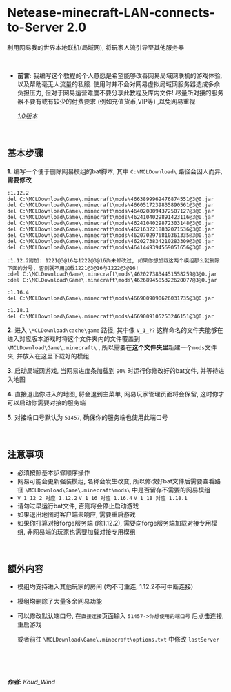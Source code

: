 # Netease-minecraft-LAN-connects-to-Server 2.0
利用网易我的世界本地联机(局域网), 将玩家人流引导至其他服务器

<br>

* **前言:** 我编写这个教程的个人意愿是希望能够改善网易局域网联机的游戏体验, 以及帮助毫无人流量的私服. 使用时并不会对网易虚拟局域网服务器造成多余负担压力, 但对于网易运营难度不要分享此教程及库内文件! 尽量所对接的服务器不要有或有较少的付费要求 (例如充值货币,VIP等) ,以免网易重视

  *[1.0版本](https://github.com/Koud-Wind/Netease-minecraft-LAN-connects-to-Server/tree/main-1.0)*
<br>

## 基本步骤

**1.** 编写一个便于删除网易模组的bat脚本, 其中 `C:\MCLDownload\` 路径会因人而异, **需要修改**

```
:1.12.2
del C:\MCLDownload\Game\.minecraft\mods\4663899962476874551@3@0.jar
del C:\MCLDownload\Game\.minecraft\mods\4660517239835890561@3@0.jar
del C:\MCLDownload\Game\.minecraft\mods\4640208094372507127@3@0.jar
del C:\MCLDownload\Game\.minecraft\mods\4624104029891423116@3@0.jar
del C:\MCLDownload\Game\.minecraft\mods\4624104029872303148@3@0.jar
del C:\MCLDownload\Game\.minecraft\mods\4621632218832071536@3@0.jar
del C:\MCLDownload\Game\.minecraft\mods\4620702976810361335@3@0.jar
del C:\MCLDownload\Game\.minecraft\mods\4620273834210283309@3@0.jar
del C:\MCLDownload\Game\.minecraft\mods\4641449394569051656@3@0.jar

:1.12.2附加: 1221@3@16与1222@3@16尚未修改过, 如果你想加载这两个模组那么就删除下面的分号, 否则就不用加载1221@3@16与1222@3@16!
:del C:\MCLDownload\Game\.minecraft\mods\4620273834451558259@3@0.jar
:del C:\MCLDownload\Game\.minecraft\mods\4626894585322620077@3@0.jar

:1.16.4
del C:\MCLDownload\Game\.minecraft\mods\4669009090626031735@3@0.jar

:1.18.1
del C:\MCLDownload\Game\.minecraft\mods\4669009105253246151@3@0.jar

```

**2.** 进入 `\MCLDownload\cache\game` 路径, 其中像 `V_1_??` 这样命名的文件夹能够在进入对应版本游戏时将这个文件夹内的文件覆盖到 `\MCLDownload\Game\.minecraft\` , 所以需要在**这个文件夹里**新建一个`mods`文件夹, 并放入在这里下载好的模组

**3.** 启动局域网游戏, 当网易进度条加载到 `90%` 时运行你修改好的bat文件, 并等待进入地图

**4.** 直接退出你进入的地图, 将会退到主菜单, 网易玩家管理页面将会保留, 这时你才可以启动你需要对接的服务端

**5.** 对接端口号默认为 `51457`, 确保你的服务端也使用此端口号

<br>

## 注意事项
+ 必须按照基本步骤顺序操作
+ 网易可能会更新强装模组, 名称会发生改变, 所以修改好bat文件后需要查看路径 `\MCLDownload\Game\.minecraft\mods\` 中是否留存不需要的网易模组
+ `V_1_12_2 对应 1.12.2`
  `V_1_16 对应 1.16.4`
  `V_1_18 对应 1.18.1`
+ 请勿过早运行bat文件, 否则将会停止启动游戏
+ 如果退出地图时客户端未响应, 需要重启游戏
+ 如果你打算对接forge服务端 (除1.12.2), 需要向forge服务端加载对接专用模组, 非网易端的玩家也需要加载对接专用模组
  
<br>

## 额外内容
+ 模组均支持进入其他玩家的房间 (均不可重连, 1.12.2不可中断连接)
+ 模组均删除了大量多余网易功能
+ 可以修改默认端口号, 在`直接连接`页面输入 `51457->你想使用的端口号` 后点击连接, 重启游戏
  
  或者前往 `\MCLDownload\Game\.minecraft\options.txt` 中修改 `lastServer`

<br>
<br>
<br>

***作者:** Koud_Wind*
